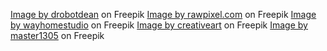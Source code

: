 <a href="https://www.freepik.com/free-photo/portrait-satisfied-excited-afro-american-man_6515779.htm#query=people%20and%20money&position=47&from_view=search&track=ais">Image by drobotdean</a> on Freepik
<a href="https://www.freepik.com/free-photo/person-using-laptop_11428130.htm#query=register&position=2&from_view=search&track=sph">Image by rawpixel.com</a> on Freepik
<a href="https://www.freepik.com/free-photo/young-fashionable-guy-sitting-cafe-with-smartphone_10113482.htm#query=connect%20to%20bank&position=0&from_view=search&track=ais">Image by wayhomestudio</a> on Freepik
<a href="https://www.freepik.com/free-photo/pointing-black-background-transparent-falling-hourglass_1077964.htm#query=money%20growth&from_query=moneygrowth&position=5&from_view=search&track=sph">Image by creativeart</a> on Freepik
<a href="https://www.freepik.com/free-photo/portrait-caucasian-unset-despair-man-watching-financial-economical-graphs-during-coronavirus-quarantine-problems_8266078.htm?query=calculate%20returns#from_view=detail_alsolike#position=2&query=calculate%20returns">Image by master1305</a> on Freepik